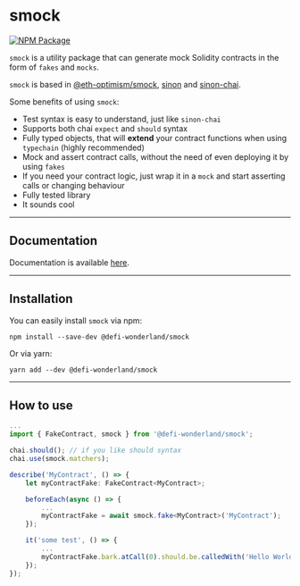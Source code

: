 # smock

[![NPM Package](https://img.shields.io/npm/v/@defi-wonderland/smock.svg?style=flat-square)](https://www.npmjs.org/package/@defi-wonderland/smock)

`smock` is a utility package that can generate mock Solidity contracts in the form of `fakes` and `mocks`.

`smock` is based in [@eth-optimism/smock](https://github.com/ethereum-optimism/optimism/tree/develop/packages/smock), [sinon](https://sinonjs.org/) and [sinon-chai](https://www.chaijs.com/plugins/sinon-chai/).

Some benefits of using `smock`:

- Test syntax is easy to understand, just like `sinon-chai`
- Supports both chai `expect` and `should` syntax
- Fully typed objects, that will **extend** your contract functions when using `typechain` (highly recommended)
- Mock and assert contract calls, without the need of even deploying it by using `fakes`
- If you need your contract logic, just wrap it in a `mock` and start asserting calls or changing behaviour
- Fully tested library
- It sounds cool

---

## Documentation

Documentation is available [here](https://smock.readthedocs.io/en/latest/).

---

## Installation

You can easily install `smock` via npm:

```
npm install --save-dev @defi-wonderland/smock
```

Or via yarn:

```
yarn add --dev @defi-wonderland/smock
```

---

## How to use

```typescript
...
import { FakeContract, smock } from '@defi-wonderland/smock';

chai.should(); // if you like should syntax
chai.use(smock.matchers);

describe('MyContract', () => {
    let myContractFake: FakeContract<MyContract>;

    beforeEach(async () => {
        ...
        myContractFake = await smock.fake<MyContract>('MyContract');
    });

    it('some test', () => {
        ...
        myContractFake.bark.atCall(0).should.be.calledWith('Hello World');
    });
});
```

